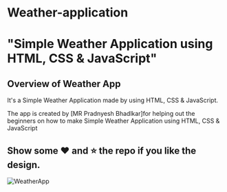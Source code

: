 # Weather-application
# "Simple Weather Application using HTML, CSS &amp; JavaScript"

## Overview of Weather App

It's a  Simple Weather Application made by using HTML, CSS &amp; JavaScript.

The app is created by [MR Pradnyesh Bhadlkar]for helping out the beginners on how to make Simple Weather Application using HTML, CSS &amp; JavaScript


## Show some :heart: and :star: the repo if you like the design.

![WeatherApp](https://user-images.githubusercontent.com/42378118/99897986-fd02dc00-2cc3-11eb-9cac-f5b577bfef40.png)
